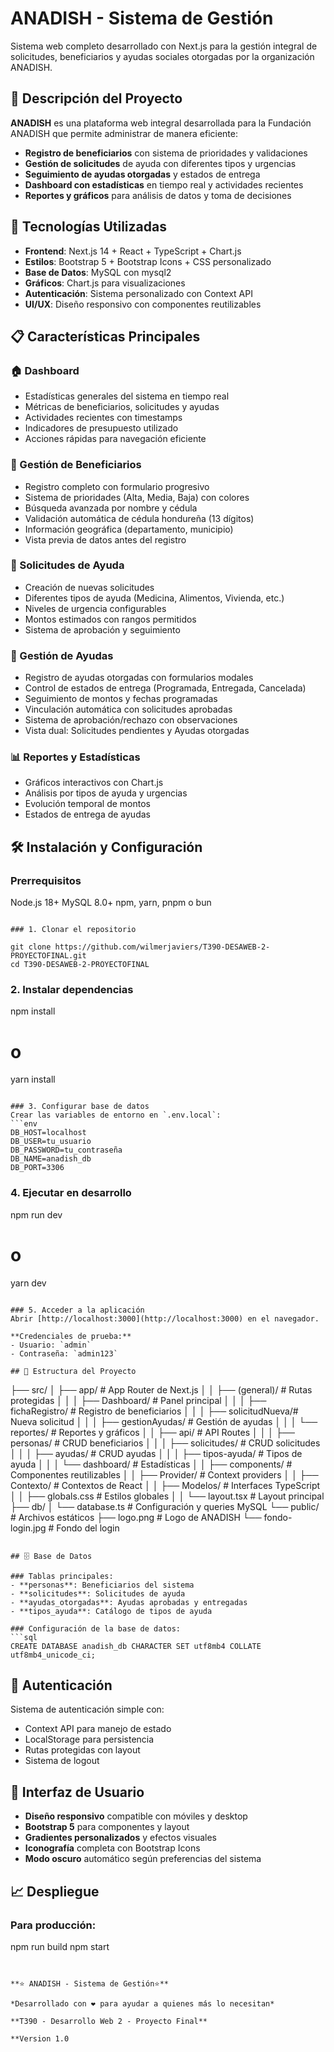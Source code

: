 # ANADISH - Sistema de Gestión

Sistema web completo desarrollado con Next.js para la gestión integral de solicitudes, beneficiarios y ayudas sociales otorgadas por la organización ANADISH.

## 🎯 Descripción del Proyecto

**ANADISH** es una plataforma web integral desarrollada para la Fundación ANADISH que permite administrar de manera eficiente:

- **Registro de beneficiarios** con sistema de prioridades y validaciones
- **Gestión de solicitudes** de ayuda con diferentes tipos y urgencias
- **Seguimiento de ayudas otorgadas** y estados de entrega
- **Dashboard con estadísticas** en tiempo real y actividades recientes
- **Reportes y gráficos** para análisis de datos y toma de decisiones

## 🚀 Tecnologías Utilizadas

- **Frontend**: Next.js 14 + React + TypeScript + Chart.js
- **Estilos**: Bootstrap 5 + Bootstrap Icons + CSS personalizado
- **Base de Datos**: MySQL con mysql2
- **Gráficos**: Chart.js para visualizaciones
- **Autenticación**: Sistema personalizado con Context API
- **UI/UX**: Diseño responsivo con componentes reutilizables

## 📋 Características Principales

### 🏠 Dashboard
- Estadísticas generales del sistema en tiempo real
- Métricas de beneficiarios, solicitudes y ayudas
- Actividades recientes con timestamps
- Indicadores de presupuesto utilizado
- Acciones rápidas para navegación eficiente

### 👥 Gestión de Beneficiarios
- Registro completo con formulario progresivo
- Sistema de prioridades (Alta, Media, Baja) con colores
- Búsqueda avanzada por nombre y cédula
- Validación automática de cédula hondureña (13 dígitos)
- Información geográfica (departamento, municipio)
- Vista previa de datos antes del registro

### 📄 Solicitudes de Ayuda
- Creación de nuevas solicitudes
- Diferentes tipos de ayuda (Medicina, Alimentos, Vivienda, etc.)
- Niveles de urgencia configurables
- Montos estimados con rangos permitidos
- Sistema de aprobación y seguimiento

### 🤝 Gestión de Ayudas
- Registro de ayudas otorgadas con formularios modales
- Control de estados de entrega (Programada, Entregada, Cancelada)
- Seguimiento de montos y fechas programadas
- Vinculación automática con solicitudes aprobadas
- Sistema de aprobación/rechazo con observaciones
- Vista dual: Solicitudes pendientes y Ayudas otorgadas

### 📊 Reportes y Estadísticas
- Gráficos interactivos con Chart.js
- Análisis por tipos de ayuda y urgencias
- Evolución temporal de montos
- Estados de entrega de ayudas

## 🛠️ Instalación y Configuración

### Prerrequisitos

Node.js 18+
MySQL 8.0+
npm, yarn, pnpm o bun
```

### 1. Clonar el repositorio

git clone https://github.com/wilmerjaviers/T390-DESAWEB-2-PROYECTOFINAL.git
cd T390-DESAWEB-2-PROYECTOFINAL
```

### 2. Instalar dependencias

npm install
# o
yarn install
```

### 3. Configurar base de datos
Crear las variables de entorno en `.env.local`:
```env
DB_HOST=localhost
DB_USER=tu_usuario
DB_PASSWORD=tu_contraseña
DB_NAME=anadish_db
DB_PORT=3306
```

### 4. Ejecutar en desarrollo

npm run dev
# o
yarn dev
```

### 5. Acceder a la aplicación
Abrir [http://localhost:3000](http://localhost:3000) en el navegador.

**Credenciales de prueba:**
- Usuario: `admin`
- Contraseña: `admin123`

## 📁 Estructura del Proyecto

```
├── src/
│   ├── app/                    # App Router de Next.js
│   │   ├── (general)/         # Rutas protegidas
│   │   │   ├── Dashboard/     # Panel principal
│   │   │   ├── fichaRegistro/ # Registro de beneficiarios
│   │   │   ├── solicitudNueva/# Nueva solicitud
│   │   │   ├── gestionAyudas/ # Gestión de ayudas
│   │   │   └── reportes/      # Reportes y gráficos
│   │   ├── api/               # API Routes
│   │   │   ├── personas/      # CRUD beneficiarios
│   │   │   ├── solicitudes/   # CRUD solicitudes
│   │   │   ├── ayudas/        # CRUD ayudas
│   │   │   ├── tipos-ayuda/   # Tipos de ayuda
│   │   │   └── dashboard/     # Estadísticas
│   │   ├── components/        # Componentes reutilizables
│   │   ├── Provider/          # Context providers
│   │   ├── Contexto/          # Contextos de React
│   │   ├── Modelos/           # Interfaces TypeScript
│   │   ├── globals.css        # Estilos globales
│   │   └── layout.tsx         # Layout principal
├── db/
│   └── database.ts            # Configuración y queries MySQL
└── public/                    # Archivos estáticos
    ├── logo.png              # Logo de ANADISH
    └── fondo-login.jpg       # Fondo del login
```

## 🗄️ Base de Datos

### Tablas principales:
- **personas**: Beneficiarios del sistema
- **solicitudes**: Solicitudes de ayuda
- **ayudas_otorgadas**: Ayudas aprobadas y entregadas
- **tipos_ayuda**: Catálogo de tipos de ayuda

### Configuración de la base de datos:
```sql
CREATE DATABASE anadish_db CHARACTER SET utf8mb4 COLLATE utf8mb4_unicode_ci;
```

## 🔐 Autenticación

Sistema de autenticación simple con:
- Context API para manejo de estado
- LocalStorage para persistencia
- Rutas protegidas con layout
- Sistema de logout

## 🎨 Interfaz de Usuario

- **Diseño responsivo** compatible con móviles y desktop
- **Bootstrap 5** para componentes y layout
- **Gradientes personalizados** y efectos visuales
- **Iconografía** completa con Bootstrap Icons
- **Modo oscuro** automático según preferencias del sistema

## 📈 Despliegue

### Para producción:

npm run build
npm start
```


**⭐ ANADISH - Sistema de Gestión⭐**

*Desarrollado con ❤️ para ayudar a quienes más lo necesitan*

**T390 - Desarrollo Web 2 - Proyecto Final**

**Version 1.0
